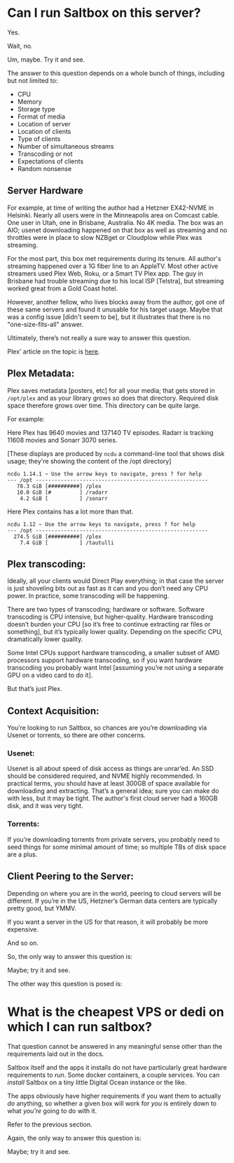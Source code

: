 # Can I run Saltbox on this server?

Yes.

Wait, no.

Um, maybe.  Try it and see.

The answer to this question depends on a whole bunch of things, including but not limited to:

- CPU
- Memory
- Storage type
- Format of media
- Location of server
- Location of clients
- Type of clients
- Number of simultaneous streams
- Transcoding or not
- Expectations of clients
- Random nonsense

## Server Hardware

For example, at time of writing the author had a Hetzner EX42-NVME in Helsinki.  Nearly all users were in the Minneapolis area on Comcast cable.  One user in Utah, one in Brisbane, Australia.  No 4K media.  The box was an AIO; usenet downloading happened on that box as well as streaming and no throttles were in place to slow NZBget or Cloudplow while Plex was streaming.

For the most part, this box met requirements during its tenure.  All author's streaming happened over a 1G fiber line to an AppleTV.  Most other active streamers used Plex Web, Roku, or a Smart TV Plex app.  The guy in Brisbane had trouble streaming due to his local ISP [Telstra], but streaming worked great from a Gold Coast hotel.

However, another fellow, who lives blocks away from the author, got one of these same servers and found it unusable for his target usage.  Maybe that was a config issue [didn't seem to be], but it illustrates that there is no "one-size-fits-all" answer.

Ultimately, there’s not really a sure way to answer this question.

Plex’ article on the topic is [here](https://support.plex.tv/articles/200375666-plex-media-server-requirements/).

## Plex Metadata:

Plex saves metadata [posters, etc] for all your media; that gets stored in `/opt/plex` and as your library grows so does that directory.  Required disk space therefore grows over time.  This directory can be quite large.

For example:

Here Plex has 9640 movies and 137140 TV episodes.  Radarr is tracking 11608 movies and Sonarr 3070 series.

[These displays are produced by `ncdu` a command-line tool that shows disk usage; they're showing the content of the /opt directory]

```
ncdu 1.14.1 ~ Use the arrow keys to navigate, press ? for help
--- /opt -------------------------------------------------------
   78.3 GiB [##########] /plex
   10.0 GiB [#         ] /radarr
    4.2 GiB [          ] /sonarr
```

Here Plex contains has a lot more than that.

```
ncdu 1.12 ~ Use the arrow keys to navigate, press ? for help
--- /opt -------------------------------------------------------
  274.5 GiB [##########] /plex
    7.4 GiB [          ] /tautulli
```

## Plex transcoding:

Ideally, all your clients would Direct Play everything; in that case the server is just shoveling bits out as fast as it can and you don’t need any CPU power.  In practice, some transcoding will be happening.

There are two types of transcoding; hardware or software.  Software transcoding is CPU intensive, but higher-quality.  Hardware transcoding doesn’t burden your CPU [so it’s free to continue extracting rar files or something], but it’s typically lower quality.  Depending on the specific CPU, dramatically lower quality.

Some Intel CPUs support hardware transcoding, a smaller subset of AMD processors support hardware transcoding, so if you want hardware transcoding you probably want Intel [assuming you’re not using a separate GPU on a video card to do it].

But that’s just Plex.

## Context Acquisition:

You’re looking to run Saltbox, so chances are you’re downloading via Usenet or torrents, so there are other concerns.

### Usenet:

Usenet is all about speed of disk access as things are unrar’ed.  An SSD should be considered required, and NVME highly recommended.  In practical terms, you should have at least 300GB of space available for downloading and extracting.  That’s a general idea; sure you can make do with less, but it may be tight.  The author's first cloud server had a 160GB disk, and it was very tight.

### Torrents:

If you’re downloading torrents from private servers, you probably need to seed things for some minimal amount of time; so multiple TBs of disk space are a plus.

## Client Peering to the Server:

Depending on where you are in the world, peering to cloud servers will be different.  If you’re in the US, Hetzner’s German data centers are typically pretty good, but YMMV.

If you want a server in the US for that reason, it will probably be more expensive.

And so on.

So, the only way to answer this question is:

Maybe; try it and see.

The other way this question is posed is:

# What is the cheapest VPS or dedi on which I can run saltbox?

That question cannot be answered in any meaningful sense other than the requirements laid out in the docs.

Saltbox itself and the apps it installs do not have particularly great hardware requirements to *run*.  Some docker containers, a couple services.  You can *install* Saltbox on a tiny little Digital Ocean instance or the like.

The apps obviously have higher requirements if you want them to actually *do* anything, so whether a given box will work for *you* is entirely down to what *you’re* going to do with it.

Refer to the previous section.

Again, the only way to answer this question is:

Maybe; try it and see.
